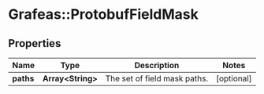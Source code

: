 # Grafeas::ProtobufFieldMask

## Properties
Name | Type | Description | Notes
------------ | ------------- | ------------- | -------------
**paths** | **Array&lt;String&gt;** | The set of field mask paths. | [optional] 



